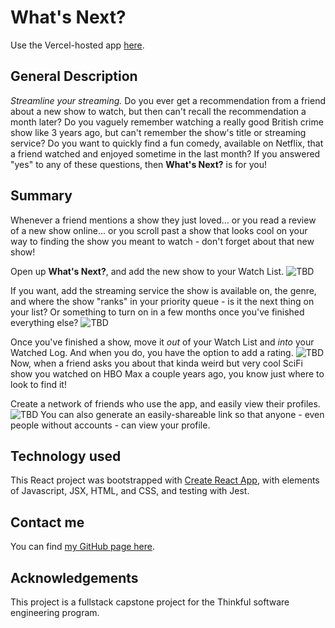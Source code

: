 # What's Next?

Use the Vercel-hosted app [here](TBD).

## General Description
*Streamline your streaming.* Do you ever get a recommendation from a friend about a new show to watch, but then can't recall the recommendation a month later? Do you vaguely remember watching a really good British crime show like 3 years ago, but can't remember the show's title or streaming service? Do you want to quickly find a fun comedy, available on Netflix, that a friend watched and enjoyed sometime in the last month? If you answered "yes" to any of these questions, then <b>What's Next?</b> is for you!

## Summary
Whenever a friend mentions a show they just loved... or you read a review of a new show online... or you scroll past a show that looks cool on your way to finding the show you meant to watch - don't forget about that new show!

Open up <b>What's Next?</b>, and add the new show to your Watch List. 
![TBD](./src/images/TBD "TBD")

If you want, add the streaming service the show is available on, the genre, and where the show "ranks" in your priority queue - is it the next thing on your list? Or something to turn on in a few months once you've finished everything else?
![TBD](./src/images/TBD "TBD")

Once you've finished a show, move it <i>out</i> of your Watch List and <i>into</i> your Watched Log. And when you do, you have the option to add a rating.
![TBD](./src/images/TBD "TBD")
Now, when a friend asks you about that kinda weird but very cool SciFi show you watched on HBO Max a couple years ago, you know just where to look to find it!

Create a network of friends who use the app, and easily view their profiles.
![TBD](./src/images/TBD "TBD")
You can also generate an easily-shareable link so that anyone - even people without accounts - can view your profile.

## Technology used
This React project was bootstrapped with [Create React App](https://github.com/facebook/create-react-app), with elements of Javascript, JSX, HTML, and CSS, and testing with Jest.

## Contact me
You can find [my GitHub page here](https://github.com/sam1cutler).

## Acknowledgements
This project is a fullstack capstone project for the Thinkful software engineering program. 

